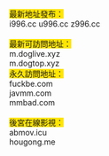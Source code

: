 <p>
	<span style="background-color:#FFE500;">最新地址發布：</span><br />
i996.cc u996.cc z996.cc<br />
<br />
<span style="background-color:#FFE500;">最新可訪問地址：</span><br />
m.doglive.xyz
<br />
m.dogtop.xyz
<br />
<span style="background-color:#FFE500;">永久訪問地址：</span><br />
fuckbe.com<br />
javmm.com<br />
mmbad.com<br />
<br />
<span style="background-color:#FFE500;">後宮在線影視：</span><br />
abmov.icu<br />
hougong.me
</p>
<p>
	<br />
<br />
</p>
